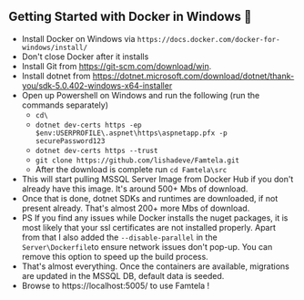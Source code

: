 ## Getting Started with Docker in Windows :rocket:

- Install Docker on Windows via `https://docs.docker.com/docker-for-windows/install/`
- Don't close Docker after it installs
- Install Git from https://git-scm.com/download/win.
- Install dotnet from https://dotnet.microsoft.com/download/dotnet/thank-you/sdk-5.0.402-windows-x64-installer
- Open up Powershell on Windows and run the following (run the commands separately)
    - `cd\`
    - `dotnet dev-certs https -ep $env:USERPROFILE\.aspnet\https\aspnetapp.pfx -p securePassword123`
    - `dotnet dev-certs https --trust`
    - `git clone https://github.com/lishadeve/Famtela.git`
    - After the download is complete run `cd Famtela\src`
- This will start pulling MSSQL Server Image from Docker Hub if you don't already have this image. It's around 500+ Mbs of download.
- Once that is done, dotnet SDKs and runtimes are downloaded, if not present already. That's almost 200+ more Mbs of download.
- PS If you find any issues while Docker installs the nuget packages, it is most likely that your ssl certificates are not installed properly. Apart from that I also added the `--disable-parallel` in the `Server\Dockerfile`to ensure network issues don't pop-up. You can remove this option to speed up the build process.
- That's almost everything. Once the containers are available, migrations are updated in the MSSQL DB, default data is seeded.
- Browse to https://localhost:5005/ to use Famtela !
